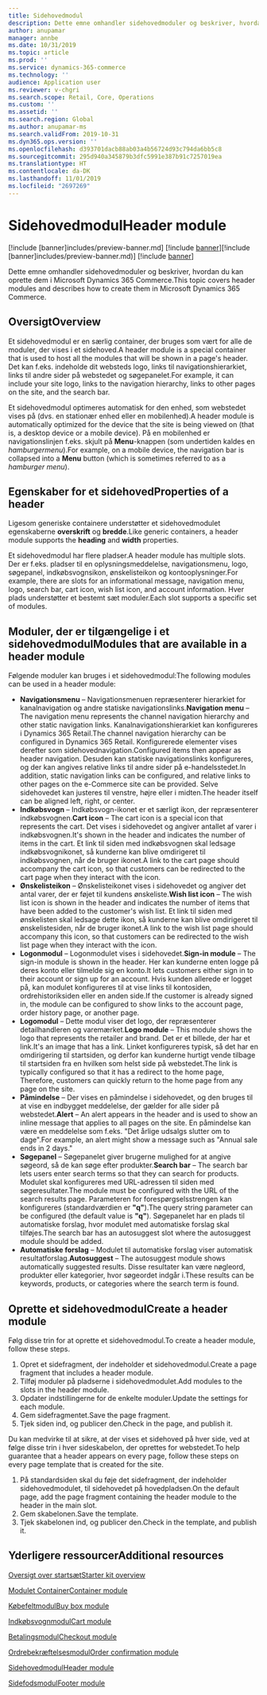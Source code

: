 ```yaml
---
title: Sidehovedmodul
description: Dette emne omhandler sidehovedmoduler og beskriver, hvordan du kan oprette dem i Microsoft Dynamics 365 Commerce.
author: anupamar
manager: annbe
ms.date: 10/31/2019
ms.topic: article
ms.prod: ''
ms.service: dynamics-365-commerce
ms.technology: ''
audience: Application user
ms.reviewer: v-chgri
ms.search.scope: Retail, Core, Operations
ms.custom: ''
ms.assetid: ''
ms.search.region: Global
ms.author: anupamar-ms
ms.search.validFrom: 2019-10-31
ms.dyn365.ops.version: ''
ms.openlocfilehash: d393701dacb88ab03a4b56724d93c794da6bb5c8
ms.sourcegitcommit: 295d940a345879b3dfc5991e387b91c7257019ea
ms.translationtype: HT
ms.contentlocale: da-DK
ms.lasthandoff: 11/01/2019
ms.locfileid: "2697269"
---
```

# <a name="header-module"></a><span data-ttu-id="86e7c-103">Sidehovedmodul</span><span class="sxs-lookup"><span data-stu-id="86e7c-103">Header module</span></span>

<span data-ttu-id="86e7c-104">[!include [banner]includes/preview-banner.md] [!include [banner](includes/banner.md)]</span><span class="sxs-lookup"><span data-stu-id="86e7c-104">[!include [banner]includes/preview-banner.md)] [!include [banner](includes/banner.md)]</span></span>

<span data-ttu-id="86e7c-105">Dette emne omhandler sidehovedmoduler og beskriver, hvordan du kan oprette dem i Microsoft Dynamics 365 Commerce.</span><span class="sxs-lookup"><span data-stu-id="86e7c-105">This topic covers header modules and describes how to create them in Microsoft Dynamics 365 Commerce.</span></span>

## <a name="overview"></a><span data-ttu-id="86e7c-106">Oversigt</span><span class="sxs-lookup"><span data-stu-id="86e7c-106">Overview</span></span>

<span data-ttu-id="86e7c-107">Et sidehovedmodul er en særlig container, der bruges som vært for alle de moduler, der vises i et sidehoved.</span><span class="sxs-lookup"><span data-stu-id="86e7c-107">A header module is a special container that is used to host all the modules that will be shown in a page's header.</span></span> <span data-ttu-id="86e7c-108">Det kan f.eks. indeholde dit websteds logo, links til navigationshierarkiet, links til andre sider på webstedet og søgepanelet.</span><span class="sxs-lookup"><span data-stu-id="86e7c-108">For example, it can include your site logo, links to the navigation hierarchy, links to other pages on the site, and the search bar.</span></span>

<span data-ttu-id="86e7c-109">Et sidehovedmodul optimeres automatisk for den enhed, som webstedet vises på (dvs. en stationær enhed eller en mobilenhed).</span><span class="sxs-lookup"><span data-stu-id="86e7c-109">A header module is automatically optimized for the device that the site is being viewed on (that is, a desktop device or a mobile device).</span></span> <span data-ttu-id="86e7c-110">På en mobilenhed er navigationslinjen f.eks. skjult på **Menu**-knappen (som undertiden kaldes en *hamburgermenu*).</span><span class="sxs-lookup"><span data-stu-id="86e7c-110">For example, on a mobile device, the navigation bar is collapsed into a **Menu** button (which is sometimes referred to as a *hamburger menu*).</span></span>

## <a name="properties-of-a-header"></a><span data-ttu-id="86e7c-111">Egenskaber for et sidehoved</span><span class="sxs-lookup"><span data-stu-id="86e7c-111">Properties of a header</span></span>

<span data-ttu-id="86e7c-112">Ligesom generiske containere understøtter et sidehovedmodulet egenskaberne **overskrift** og **bredde**.</span><span class="sxs-lookup"><span data-stu-id="86e7c-112">Like generic containers, a header module supports the **heading** and **width** properties.</span></span>

<span data-ttu-id="86e7c-113">Et sidehovedmodul har flere pladser.</span><span class="sxs-lookup"><span data-stu-id="86e7c-113">A header module has multiple slots.</span></span> <span data-ttu-id="86e7c-114">Der er f.eks. pladser til en oplysningsmeddelelse, navigationsmenu, logo, søgepanel, indkøbsvognsikon, ønskelisteikon og kontooplysninger.</span><span class="sxs-lookup"><span data-stu-id="86e7c-114">For example, there are slots for an informational message, navigation menu, logo, search bar, cart icon, wish list icon, and account information.</span></span> <span data-ttu-id="86e7c-115">Hver plads understøtter et bestemt sæt moduler.</span><span class="sxs-lookup"><span data-stu-id="86e7c-115">Each slot supports a specific set of modules.</span></span>

## <a name="modules-that-are-available-in-a-header-module"></a><span data-ttu-id="86e7c-116">Moduler, der er tilgængelige i et sidehovedmodul</span><span class="sxs-lookup"><span data-stu-id="86e7c-116">Modules that are available in a header module</span></span>

<span data-ttu-id="86e7c-117">Følgende moduler kan bruges i et sidehovedmodul:</span><span class="sxs-lookup"><span data-stu-id="86e7c-117">The following modules can be used in a header module:</span></span>

- <span data-ttu-id="86e7c-118">**Navigationsmenu** – Navigationsmenuen repræsenterer hierarkiet for kanalnavigation og andre statiske navigationslinks.</span><span class="sxs-lookup"><span data-stu-id="86e7c-118">**Navigation menu** – The navigation menu represents the channel navigation hierarchy and other static navigation links.</span></span> <span data-ttu-id="86e7c-119">Kanalnavigationshierarkiet kan konfigureres i Dynamics 365 Retail.</span><span class="sxs-lookup"><span data-stu-id="86e7c-119">The channel navigation hierarchy can be configured in Dynamics 365 Retail.</span></span> <span data-ttu-id="86e7c-120">Konfigurerede elementer vises derefter som sidehovednavigation.</span><span class="sxs-lookup"><span data-stu-id="86e7c-120">Configured items then appear as header navigation.</span></span> <span data-ttu-id="86e7c-121">Desuden kan statiske navigationslinks konfigureres, og der kan angives relative links til andre sider på e-handelsstedet.</span><span class="sxs-lookup"><span data-stu-id="86e7c-121">In addition, static navigation links can be configured, and relative links to other pages on the e-Commerce site can be provided.</span></span> <span data-ttu-id="86e7c-122">Selve sidehovedet kan justeres til venstre, højre eller i midten.</span><span class="sxs-lookup"><span data-stu-id="86e7c-122">The header itself can be aligned left, right, or center.</span></span>
- <span data-ttu-id="86e7c-123">**Indkøbsvogn** – Indkøbsvogn-ikonet er et særligt ikon, der repræsenterer indkøbsvognen.</span><span class="sxs-lookup"><span data-stu-id="86e7c-123">**Cart icon** – The cart icon is a special icon that represents the cart.</span></span> <span data-ttu-id="86e7c-124">Det vises i sidehovedet og angiver antallet af varer i indkøbsvognen.</span><span class="sxs-lookup"><span data-stu-id="86e7c-124">It's shown in the header and indicates the number of items in the cart.</span></span> <span data-ttu-id="86e7c-125">Et link til siden med indkøbsvognen skal ledsage indkøbsvognikonet, så kunderne kan blive omdirigeret til indkøbsvognen, når de bruger ikonet.</span><span class="sxs-lookup"><span data-stu-id="86e7c-125">A link to the cart page should accompany the cart icon, so that customers can be redirected to the cart page when they interact with the icon.</span></span>
- <span data-ttu-id="86e7c-126">**Ønskelisteikon** – Ønskelisteikonet vises i sidehovedet og angiver det antal varer, der er føjet til kundens ønskeliste.</span><span class="sxs-lookup"><span data-stu-id="86e7c-126">**Wish list icon** – The wish list icon is shown in the header and indicates the number of items that have been added to the customer's wish list.</span></span> <span data-ttu-id="86e7c-127">Et link til siden med ønskelisten skal ledsage dette ikon, så kunderne kan blive omdirigeret til ønskelistesiden, når de bruger ikonet.</span><span class="sxs-lookup"><span data-stu-id="86e7c-127">A link to the wish list page should accompany this icon, so that customers can be redirected to the wish list page when they interact with the icon.</span></span>
- <span data-ttu-id="86e7c-128">**Logonmodul** – Logonmodulet vises i sidehovedet.</span><span class="sxs-lookup"><span data-stu-id="86e7c-128">**Sign-in module** – The sign-in module is shown in the header.</span></span> <span data-ttu-id="86e7c-129">Her kan kunderne enten logge på deres konto eller tilmelde sig en konto.</span><span class="sxs-lookup"><span data-stu-id="86e7c-129">It lets customers either sign in to their account or sign up for an account.</span></span> <span data-ttu-id="86e7c-130">Hvis kunden allerede er logget på, kan modulet konfigureres til at vise links til kontosiden, ordrehistoriksiden eller en anden side.</span><span class="sxs-lookup"><span data-stu-id="86e7c-130">If the customer is already signed in, the module can be configured to show links to the account page, order history page, or another page.</span></span>
- <span data-ttu-id="86e7c-131">**Logomodul** – Dette modul viser det logo, der repræsenterer detailhandleren og varemærket.</span><span class="sxs-lookup"><span data-stu-id="86e7c-131">**Logo module** – This module shows the logo that represents the retailer and brand.</span></span> <span data-ttu-id="86e7c-132">Det er et billede, der har et link.</span><span class="sxs-lookup"><span data-stu-id="86e7c-132">It's an image that has a link.</span></span> <span data-ttu-id="86e7c-133">Linket konfigureres typisk, så det har en omdirigering til startsiden, og derfor kan kunderne hurtigt vende tilbage til startsiden fra en hvilken som helst side på webstedet.</span><span class="sxs-lookup"><span data-stu-id="86e7c-133">The link is typically configured so that it has a redirect to the home page, Therefore, customers can quickly return to the home page from any page on the site.</span></span>
- <span data-ttu-id="86e7c-134">**Påmindelse** – Der vises en påmindelse i sidehovedet, og den bruges til at vise en indbygget meddelelse, der gælder for alle sider på webstedet.</span><span class="sxs-lookup"><span data-stu-id="86e7c-134">**Alert** – An alert appears in the header and is used to show an inline message that applies to all pages on the site.</span></span> <span data-ttu-id="86e7c-135">En påmindelse kan være en meddelelse som f.eks. "Det årlige udsalgs slutter om to dage".</span><span class="sxs-lookup"><span data-stu-id="86e7c-135">For example, an alert might show a message such as "Annual sale ends in 2 days."</span></span>
- <span data-ttu-id="86e7c-136">**Søgepanel** – Søgepanelet giver brugerne mulighed for at angive søgeord, så de kan søge efter produkter.</span><span class="sxs-lookup"><span data-stu-id="86e7c-136">**Search bar** – The search bar lets users enter search terms so that they can search for products.</span></span> <span data-ttu-id="86e7c-137">Modulet skal konfigureres med URL-adressen til siden med søgeresultater.</span><span class="sxs-lookup"><span data-stu-id="86e7c-137">The module must be configured with the URL of the search results page.</span></span> <span data-ttu-id="86e7c-138">Parameteren for forespørgselsstrengen kan konfigureres (standardværdien er **"q"**).</span><span class="sxs-lookup"><span data-stu-id="86e7c-138">The query string parameter can be configured (the default value is **"q"**).</span></span> <span data-ttu-id="86e7c-139">Søgepanelet har en plads til automatiske forslag, hvor modulet med automatiske forslag skal tilføjes.</span><span class="sxs-lookup"><span data-stu-id="86e7c-139">The search bar has an autosuggest slot where the autosuggest module should be added.</span></span>
- <span data-ttu-id="86e7c-140">**Automatiske forslag** – Modulet til automatiske forslag viser automatisk resultatforslag.</span><span class="sxs-lookup"><span data-stu-id="86e7c-140">**Autosuggest** – The autosuggest module shows automatically suggested results.</span></span> <span data-ttu-id="86e7c-141">Disse resultater kan være nøgleord, produkter eller kategorier, hvor søgeordet indgår i.</span><span class="sxs-lookup"><span data-stu-id="86e7c-141">These results can be keywords, products, or categories where the search term is found.</span></span>

## <a name="create-a-header-module"></a><span data-ttu-id="86e7c-142">Oprette et sidehovedmodul</span><span class="sxs-lookup"><span data-stu-id="86e7c-142">Create a header module</span></span>

<span data-ttu-id="86e7c-143">Følg disse trin for at oprette et sidehovedmodul.</span><span class="sxs-lookup"><span data-stu-id="86e7c-143">To create a header module, follow these steps.</span></span>

1. <span data-ttu-id="86e7c-144">Opret et sidefragment, der indeholder et sidehovedmodul.</span><span class="sxs-lookup"><span data-stu-id="86e7c-144">Create a page fragment that includes a header module.</span></span>
1. <span data-ttu-id="86e7c-145">Tilføj moduler på pladserne i sidehovedmodulet.</span><span class="sxs-lookup"><span data-stu-id="86e7c-145">Add modules to the slots in the header module.</span></span>
1. <span data-ttu-id="86e7c-146">Opdater indstillingerne for de enkelte moduler.</span><span class="sxs-lookup"><span data-stu-id="86e7c-146">Update the settings for each module.</span></span>
1. <span data-ttu-id="86e7c-147">Gem sidefragmentet.</span><span class="sxs-lookup"><span data-stu-id="86e7c-147">Save the page fragment.</span></span> 
1. <span data-ttu-id="86e7c-148">Tjek siden ind, og publicer den.</span><span class="sxs-lookup"><span data-stu-id="86e7c-148">Check in the page, and publish it.</span></span>

<span data-ttu-id="86e7c-149">Du kan medvirke til at sikre, at der vises et sidehoved på hver side, ved at følge disse trin i hver sideskabelon, der oprettes for webstedet.</span><span class="sxs-lookup"><span data-stu-id="86e7c-149">To help guarantee that a header appears on every page, follow these steps on every page template that is created for the site.</span></span>

1. <span data-ttu-id="86e7c-150">På standardsiden skal du føje det sidefragment, der indeholder sidehovedmodulet, til sidehovedet på hovedpladsen.</span><span class="sxs-lookup"><span data-stu-id="86e7c-150">On the default page, add the page fragment containing the header module to the header in the main slot.</span></span>
1. <span data-ttu-id="86e7c-151">Gem skabelonen.</span><span class="sxs-lookup"><span data-stu-id="86e7c-151">Save the template.</span></span> 
1. <span data-ttu-id="86e7c-152">Tjek skabelonen ind, og publicer den.</span><span class="sxs-lookup"><span data-stu-id="86e7c-152">Check in the template, and publish it.</span></span>

## <a name="additional-resources"></a><span data-ttu-id="86e7c-153">Yderligere ressourcer</span><span class="sxs-lookup"><span data-stu-id="86e7c-153">Additional resources</span></span>

[<span data-ttu-id="86e7c-154">Oversigt over startsæt</span><span class="sxs-lookup"><span data-stu-id="86e7c-154">Starter kit overview</span></span>](starter-kit-overview.md)

[<span data-ttu-id="86e7c-155">Modulet Container</span><span class="sxs-lookup"><span data-stu-id="86e7c-155">Container module</span></span>](add-container-module.md)

[<span data-ttu-id="86e7c-156">Købefeltmodul</span><span class="sxs-lookup"><span data-stu-id="86e7c-156">Buy box module</span></span>](add-buy-box.md)

[<span data-ttu-id="86e7c-157">Indkøbsvognmodul</span><span class="sxs-lookup"><span data-stu-id="86e7c-157">Cart module</span></span>](add-cart-module.md)

[<span data-ttu-id="86e7c-158">Betalingsmodul</span><span class="sxs-lookup"><span data-stu-id="86e7c-158">Checkout module</span></span>](add-checkout-module.md)

[<span data-ttu-id="86e7c-159">Ordrebekræftelsesmodul</span><span class="sxs-lookup"><span data-stu-id="86e7c-159">Order confirmation module</span></span>](order-confirmation-module.md)

[<span data-ttu-id="86e7c-160">Sidehovedmodul</span><span class="sxs-lookup"><span data-stu-id="86e7c-160">Header module</span></span>](author-header-module.md)

[<span data-ttu-id="86e7c-161">Sidefodsmodul</span><span class="sxs-lookup"><span data-stu-id="86e7c-161">Footer module</span></span>](author-footer-module.md)
